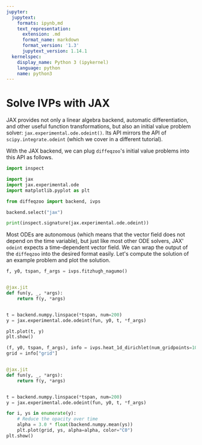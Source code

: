 ```yaml
---
jupyter:
  jupytext:
    formats: ipynb,md
    text_representation:
      extension: .md
      format_name: markdown
      format_version: '1.3'
      jupytext_version: 1.14.1
  kernelspec:
    display_name: Python 3 (ipykernel)
    language: python
    name: python3
---
```


<!-- #region -->
# Solve IVPs with JAX

JAX provides not only a linear algebra backend, automatic differentiation, and other useful function transformations, but also an initial value problem solver: `jax.experimental.ode.odeint()`.
Its API mirrors the API of `scipy.integrate.odeint` (which we cover in a different tutorial).



With the JAX backend, we can plug `diffeqzoo`'s initial value problems into this API as follows.

<!-- #endregion -->

```python
import inspect

import jax
import jax.experimental.ode
import matplotlib.pyplot as plt

from diffeqzoo import backend, ivps

backend.select("jax")
```

```python
print(inspect.signature(jax.experimental.ode.odeint))
```

Most ODEs are autonomous (which means that the vector field does not depend on the time variable), but just like most other ODE solvers, JAX' `odeint` expects a time-dependent vector field.
We can wrap the output of the `diffeqzoo` into the desired format easily.
Let's compute the solution of an example problem and plot the solution.

```python
f, y0, tspan, f_args = ivps.fitzhugh_nagumo()


@jax.jit
def fun(y, _, *args):
    return f(y, *args)


t = backend.numpy.linspace(*tspan, num=200)
y = jax.experimental.ode.odeint(fun, y0, t, *f_args)

plt.plot(t, y)
plt.show()
```

```python
(f, y0, tspan, f_args), info = ivps.heat_1d_dirichlet(num_gridpoints=100)
grid = info["grid"]


@jax.jit
def fun(y, _, *args):
    return f(y, *args)


t = backend.numpy.linspace(*tspan, num=200)
y = jax.experimental.ode.odeint(fun, y0, t, *f_args)

for i, ys in enumerate(y):
    # Reduce the opacity over time
    alpha = 3.0 * float(backend.numpy.mean(ys))
    plt.plot(grid, ys, alpha=alpha, color="C0")
plt.show()
```
